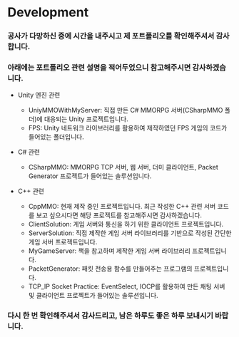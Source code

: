 # Development
### 공사가 다망하신 중에 시간을 내주시고 제 포트폴리오를 확인해주셔서 감사합니다.
### 아래에는 포트폴리오 관련 설명을 적어두었으니 참고해주시면 감사하겠습니다.

* Unity 엔진 관련
  * UniyMMOWithMyServer: 직접 만든 C# MMORPG 서버(CSharpMMO 폴더)에 대응되는 Unity 프로젝트입니다.
  * FPS: Unity 네트워크 라이브러리를 활용하여 제작하였던 FPS 게임의 코드가 들어있는 폴더입니다.
  
* C# 관련
  * CSharpMMO: MMORPG TCP 서버, 웹 서버, 더미 클라이언트, Packet Generator 프로젝트가 들어있는 솔루션입니다.

* C++ 관련
  * CppMMO: 현재 제작 중인 프로젝트입니다. 최근 작성한 C++ 관련 서버 코드를 보고 싶으시다면 해당 프로젝트를 참고해주시면 감사하겠습니다.
  * ClientSolution: 게임 서버와 통신을 하기 위한 클라이언트 프로젝트입니다.
  * ServerSolution: 직접 제작한 게임 서버 라이브러리를 기반으로 작성된 간단한 게임 서버 프로젝트입니다.
  * MyGameServer: 책을 참고하며 제작한 게임 서버 라이브러리 프로젝트입니다.
  * PacketGenerator: 패킷 전송용 함수를 만들어주는 프로그램의 프로젝트입니다.
  * TCP_IP Socket Practice: EventSelect, IOCP를 활용하여 만든 채팅 서버 및 클라이언트 프로젝트가 들어있는 솔루션입니다.

### 다시 한 번 확인해주셔서 감사드리고, 남은 하루도 좋은 하루 보내시기 바랍니다.
